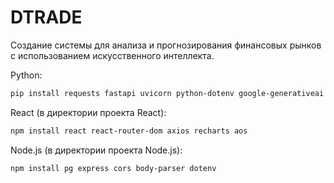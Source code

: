 # DTRADE
Создание системы для анализа и прогнозирования финансовых рынков с использованием искусственного интеллекта.

Python:
```bash
pip install requests fastapi uvicorn python-dotenv google-generativeai yfinance
```
React (в директории проекта React):
```bash
npm install react react-router-dom axios recharts aos
```
Node.js (в директории проекта Node.js):
```bash
npm install pg express cors body-parser dotenv
```
